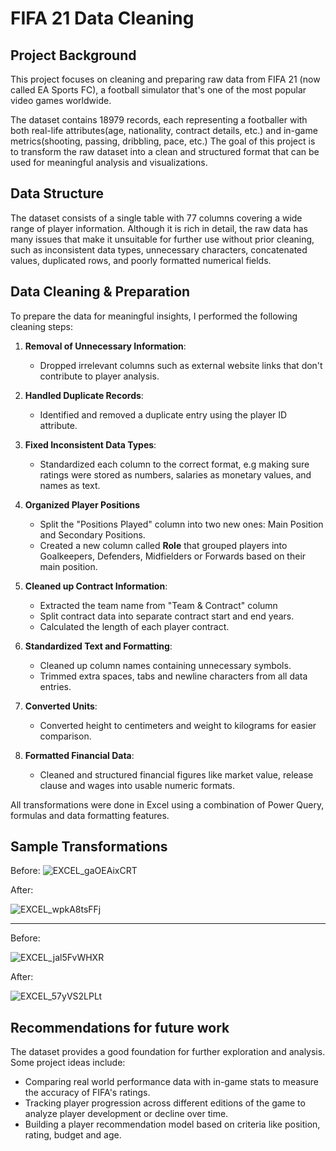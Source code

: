 # FIFA 21 Data Cleaning

## Project Background
This project focuses on cleaning and preparing raw data from FIFA 21 (now called EA Sports FC), a football simulator that's one of the most popular video games worldwide.

The dataset contains 18979 records, each representing a footballer with both real-life attributes(age, nationality, contract details, etc.) and in-game metrics(shooting, passing, dribbling, pace, etc.)
The goal of this project is to transform the raw dataset into a clean and structured format that can be used for meaningful analysis and visualizations.

## Data Structure
The dataset consists of a single table with 77 columns covering a wide range of player information. Although it is rich in detail, the raw data has many issues that make it unsuitable for further use without prior cleaning, such as inconsistent data types, unnecessary characters, concatenated values, duplicated rows, and poorly formatted numerical fields.

## Data Cleaning & Preparation
To prepare the data for meaningful insights, I performed the following cleaning steps:

1. **Removal of Unnecessary Information**:
      - Dropped irrelevant columns such as external website links that don't contribute to player analysis.
    
2. **Handled Duplicate Records**:
      - Identified and removed a duplicate entry using the player ID attribute.

    
3. **Fixed Inconsistent Data Types**:
      - Standardized each column to the correct format, e.g making sure ratings were stored as numbers, salaries as monetary values, and names as text.

    
4. **Organized Player Positions**
      - Split the "Positions Played" column into two new ones: Main Position and Secondary Positions.
      - Created a new column called **Role** that grouped players into Goalkeepers, Defenders, Midfielders or Forwards based on their main position.

    
5. **Cleaned up Contract Information**:
     - Extracted the team name from "Team & Contract" column
     - Split contract data into separate contract start and end years.
     - Calculated the length of each player contract.


    
6. **Standardized Text and Formatting**:
    - Cleaned up column names containing unnecessary symbols.
    - Trimmed extra spaces, tabs and newline characters from all data entries.


    
7. **Converted Units**:
      - Converted height to centimeters and weight to kilograms for easier comparison.

    
8. **Formatted Financial Data**:
      - Cleaned and structured financial figures like market value, release clause and wages into usable numeric formats.
  
  All transformations were done in Excel using a combination of Power Query, formulas and data formatting features.

## Sample Transformations
Before:
![EXCEL_gaOEAixCRT](https://github.com/user-attachments/assets/dd34dc6c-31b1-4fdf-b84c-574e59962c51)

After:

![EXCEL_wpkA8tsFFj](https://github.com/user-attachments/assets/4b08a2d1-51bb-41ab-b27f-091d4ad6320d)

-----------------------------------------------------------------------------------------------------------------

Before:

![EXCEL_jal5FvWHXR](https://github.com/user-attachments/assets/773108e7-815f-44e9-a338-bcd8b83b99e4)

After:

![EXCEL_57yVS2LPLt](https://github.com/user-attachments/assets/65e364e0-9b42-4cf3-a439-529a7635c0e6)



## Recommendations for future work
The dataset provides a good foundation for further exploration and analysis. Some project ideas include:
  * Comparing real world performance data with in-game stats to measure the accuracy of FIFA's ratings.
  * Tracking player progression across different editions of the game to analyze player development or decline over time.
  * Building a player recommendation model based on criteria like position, rating, budget and age.
